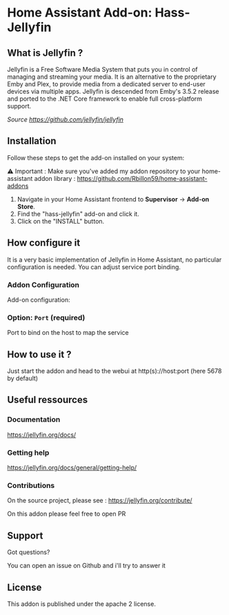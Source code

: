 # Home Assistant Add-on: Hass-Jellyfin

## What is Jellyfin ?

Jellyfin is a Free Software Media System that puts you in control of managing and streaming your media. It is an alternative to the proprietary Emby and Plex, to provide media from a dedicated server to end-user devices via multiple apps. Jellyfin is descended from Emby's 3.5.2 release and ported to the .NET Core framework to enable full cross-platform support.

*Source <https://github.com/jellyfin/jellyfin>*

## Installation

Follow these steps to get the add-on installed on your system:

:warning: Important : Make sure you've added my addon repository to your home-assistant addon library : https://github.com/Rbillon59/home-assistant-addons

1. Navigate in your Home Assistant frontend to **Supervisor** -> **Add-on Store**.
2. Find the "hass-jellyfin" add-on and click it.
3. Click on the "INSTALL" button.

## How configure it

It is a very basic implementation of Jellyfin in Home Assistant, no particular configuration is needed. You can adjust service port binding.

### Addon Configuration

Add-on configuration:

### Option: `Port` (required)

Port to bind on the host to map the service

## How to use it ?

Just start the addon and head to the webui at http(s)://host:port (here 5678 by default)

## Useful ressources

### Documentation

<https://jellyfin.org/docs/>

### Getting help

<https://jellyfin.org/docs/general/getting-help/>

### Contributions

On the source project, please see : <https://jellyfin.org/contribute/>

On this addon please feel free to open PR

## Support

Got questions?

You can open an issue on Github and i'll try to answer it

## License

This addon is published under the apache 2 license.
